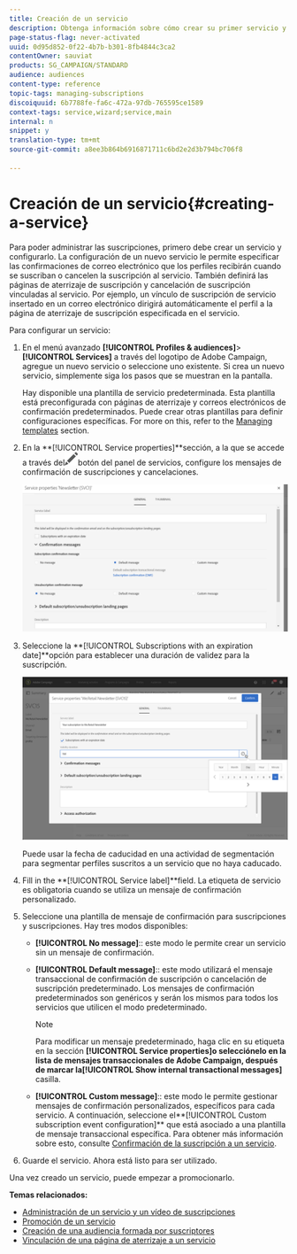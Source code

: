 ```yaml
---
title: Creación de un servicio
description: Obtenga información sobre cómo crear su primer servicio y configurarlo para enviar confirmaciones de correo electrónico a sus suscriptores.
page-status-flag: never-activated
uuid: 0d95d852-0f22-4b7b-b301-8fb4844c3ca2
contentOwner: sauviat
products: SG_CAMPAIGN/STANDARD
audience: audiences
content-type: reference
topic-tags: managing-subscriptions
discoiquuid: 6b7788fe-fa6c-472a-97db-765595ce1589
context-tags: service,wizard;service,main
internal: n
snippet: y
translation-type: tm+mt
source-git-commit: a8ee3b864b6916871711c6bd2e2d3b794bc706f8

---
```



# Creación de un servicio{#creating-a-service}

Para poder administrar las suscripciones, primero debe crear un servicio y configurarlo. La configuración de un nuevo servicio le permite especificar las confirmaciones de correo electrónico que los perfiles recibirán cuando se suscriban o cancelen la suscripción al servicio. También definirá las páginas de aterrizaje de suscripción y cancelación de suscripción vinculadas al servicio. Por ejemplo, un vínculo de suscripción de servicio insertado en un correo electrónico dirigirá automáticamente el perfil a la página de aterrizaje de suscripción especificada en el servicio.

Para configurar un servicio:

1. En el menú avanzado **[!UICONTROL Profiles & audiences]**>**[!UICONTROL Services]** a través del logotipo de Adobe Campaign, agregue un nuevo servicio o seleccione uno existente. Si crea un nuevo servicio, simplemente siga los pasos que se muestran en la pantalla.

   Hay disponible una plantilla de servicio predeterminada. Esta plantilla está preconfigurada con páginas de aterrizaje y correos electrónicos de confirmación predeterminados. Puede crear otras plantillas para definir configuraciones específicas. For more on this, refer to the [Managing templates](../../start/using/marketing-activity-templates.md) section.

1. En la **[!UICONTROL Service properties]**sección, a la que se accede a través del![](assets/edit_darkgrey-24px.png)botón del panel de servicios, configure los mensajes de confirmación de suscripciones y cancelaciones.

   ![](assets/lp_service_parameters.png)

1. Seleccione la **[!UICONTROL Subscriptions with an expiration date]**opción para establecer una duración de validez para la suscripción.

   ![](assets/lp_service_expiration.png)

   Puede usar la fecha de caducidad en una actividad de segmentación para segmentar perfiles suscritos a un servicio que no haya caducado.

1. Fill in the **[!UICONTROL Service label]**field. La etiqueta de servicio es obligatoria cuando se utiliza un mensaje de confirmación personalizado.

1. Seleccione una plantilla de mensaje de confirmación para suscripciones y suscripciones. Hay tres modos disponibles:

   * **[!UICONTROL No message]**:: este modo le permite crear un servicio sin un mensaje de confirmación.
   * **[!UICONTROL Default message]**:: este modo utilizará el mensaje transaccional de confirmación de suscripción o cancelación de suscripción predeterminado. Los mensajes de confirmación predeterminados son genéricos y serán los mismos para todos los servicios que utilicen el modo predeterminado.

      >[!NOTE]
      >
      >Para modificar un mensaje predeterminado, haga clic en su etiqueta en la sección **[!UICONTROL Service properties]**o selecciónelo en la lista de mensajes transaccionales de Adobe Campaign, después de marcar la**[!UICONTROL Show internal transactional messages]** casilla.

   * **[!UICONTROL Custom message]**:: este modo le permite gestionar mensajes de confirmación personalizados, específicos para cada servicio. A continuación, seleccione el**[!UICONTROL Custom subscription event configuration]** que está asociado a una plantilla de mensaje [](../../channels/using/about-transactional-messaging.md) transaccional específica. Para obtener más información sobre esto, consulte [Confirmación de la suscripción a un servicio](../../audiences/using/confirming-subscription-to-a-service.md).

1. Guarde el servicio. Ahora está listo para ser utilizado.

Una vez creado un servicio, puede empezar a promocionarlo.

**Temas relacionados:**

* [Administración de un servicio y un vídeo de suscripciones](https://docs.adobe.com/content/help/en/campaign-learn/campaign-standard-tutorials/profiles-and-audiences/services-and-subscriptions.html)
* [Promoción de un servicio](../../audiences/using/promoting-a-service.md)
* [Creación de una audiencia formada por suscriptores](../../audiences/using/creating-audiences.md#creating-list-audiences)
* [Vinculación de una página de aterrizaje a un servicio](../../channels/using/configuring-landing-page.md#linking-a-landing-page-to-a-service)
